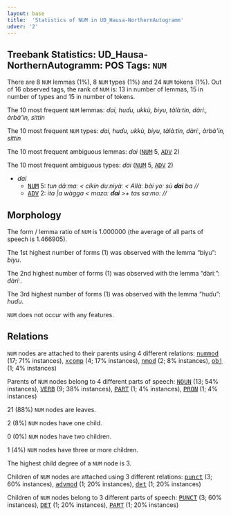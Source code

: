 ```yaml
---
layout: base
title:  'Statistics of NUM in UD_Hausa-NorthernAutogramm'
udver: '2'
---
```


## Treebank Statistics: UD_Hausa-NorthernAutogramm: POS Tags: `NUM`

There are 8 `NUM` lemmas (1%), 8 `NUM` types (1%) and 24 `NUM` tokens (1%).
Out of 16 observed tags, the rank of `NUM` is: 13 in number of lemmas, 15 in number of types and 15 in number of tokens.

The 10 most frequent `NUM` lemmas: <em>ɗai, huɗu, ukkù, biyu, tàlàːtin, dàriː, àrbà'in, sìttin</em>

The 10 most frequent `NUM` types:  <em>ɗai, huɗu, ukkù, biyu, tàlàːtin, dàriː, àrbà'in, sìttin</em>

The 10 most frequent ambiguous lemmas: <em>ɗai</em> (<tt><a href="ha_northernautogramm-pos-NUM.html">NUM</a></tt> 5, <tt><a href="ha_northernautogramm-pos-ADV.html">ADV</a></tt> 2)

The 10 most frequent ambiguous types:  <em>ɗai</em> (<tt><a href="ha_northernautogramm-pos-NUM.html">NUM</a></tt> 5, <tt><a href="ha_northernautogramm-pos-ADV.html">ADV</a></tt> 2)


* <em>ɗai</em>
  * <tt><a href="ha_northernautogramm-pos-NUM.html">NUM</a></tt> 5: <em>tun dâːmaː < cikin duːniyàː < Allàː bài yoː sù <b>ɗai</b> ba //</em>
  * <tt><a href="ha_northernautogramm-pos-ADV.html">ADV</a></tt> 2: <em>ita |a wàgga < mazaː <b>ɗai</b> >+ tas saːmoː //</em>

## Morphology

The form / lemma ratio of `NUM` is 1.000000 (the average of all parts of speech is 1.466905).

The 1st highest number of forms (1) was observed with the lemma “biyu”: <em>biyu</em>.

The 2nd highest number of forms (1) was observed with the lemma “dàriː”: <em>dàriː</em>.

The 3rd highest number of forms (1) was observed with the lemma “huɗu”: <em>huɗu</em>.

`NUM` does not occur with any features.


## Relations

`NUM` nodes are attached to their parents using 4 different relations: <tt><a href="ha_northernautogramm-dep-nummod.html">nummod</a></tt> (17; 71% instances), <tt><a href="ha_northernautogramm-dep-xcomp.html">xcomp</a></tt> (4; 17% instances), <tt><a href="ha_northernautogramm-dep-nmod.html">nmod</a></tt> (2; 8% instances), <tt><a href="ha_northernautogramm-dep-obj.html">obj</a></tt> (1; 4% instances)

Parents of `NUM` nodes belong to 4 different parts of speech: <tt><a href="ha_northernautogramm-pos-NOUN.html">NOUN</a></tt> (13; 54% instances), <tt><a href="ha_northernautogramm-pos-VERB.html">VERB</a></tt> (9; 38% instances), <tt><a href="ha_northernautogramm-pos-PART.html">PART</a></tt> (1; 4% instances), <tt><a href="ha_northernautogramm-pos-PRON.html">PRON</a></tt> (1; 4% instances)

21 (88%) `NUM` nodes are leaves.

2 (8%) `NUM` nodes have one child.

0 (0%) `NUM` nodes have two children.

1 (4%) `NUM` nodes have three or more children.

The highest child degree of a `NUM` node is 3.

Children of `NUM` nodes are attached using 3 different relations: <tt><a href="ha_northernautogramm-dep-punct.html">punct</a></tt> (3; 60% instances), <tt><a href="ha_northernautogramm-dep-advmod.html">advmod</a></tt> (1; 20% instances), <tt><a href="ha_northernautogramm-dep-det.html">det</a></tt> (1; 20% instances)

Children of `NUM` nodes belong to 3 different parts of speech: <tt><a href="ha_northernautogramm-pos-PUNCT.html">PUNCT</a></tt> (3; 60% instances), <tt><a href="ha_northernautogramm-pos-DET.html">DET</a></tt> (1; 20% instances), <tt><a href="ha_northernautogramm-pos-PART.html">PART</a></tt> (1; 20% instances)

